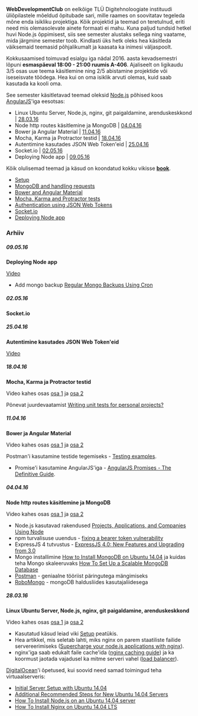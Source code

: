 **WebDevelopmentClub** on eelkõige TLÜ Digitehnoloogiate instituudi üliõpilastele mõeldud õpitubade sari, mille raames on soovitatav tegeleda mõne enda isikliku projektiga. Kõik projektid ja teemad on teretulnud, eriti need mis olemasolevate ainete formaati ei mahu. Kuna paljud tundsid hetkel huvi Node.js õppimisest, siis see semester alustaks sellega ning vaatame, mida järgmine semester toob. Kindlasti üks hetk oleks hea käsitleda väiksemaid teemasid põhjalikumalt ja kaasata ka inimesi väljaspoolt.

Kokkusaamised toimuvad esialgu iga nädal 2016. aasta kevadsemestri lõpuni **esmaspäeval 18:00 - 21:00 ruumis A-406**. Ajaliseelt on ligikaudu 3/5 osas uue teema käsitlemine ning 2/5 abistamine projektide või iseseisvate töödega. Hea kui on oma isiklik arvuti olemas, kuid saab kasutada ka kooli oma.

See semester käsitletavad teemad oleksid [Node.js](https://nodejs.org/en/) põhised koos [AngularJS](https://angularjs.org)'iga eesotsas:

- Linux Ubuntu Server, Node.js, nginx, git paigaldamine, arenduskeskkond | [28.03.16](#280316)
- Node http routes käsitlemine ja MongoDB | [04.04.16](#040416)
- Bower ja Angular Material | [11.04.16](#110416)
- Mocha, Karma ja Protractor testid | [18.04.16](#180416)
- Autentimine kasutades JSON Web Token'eid | [25.04.16](#250416)
- Socket.io | [02.05.16](#020516)
- Deploying Node app | [09.05.16](#090516)

Kõik olulisemad teemad ja käsud on koondatud kokku vikisse [**book**](https://github.com/WebDevelopmentClub/book/wiki).
- [Setup](https://github.com/WebDevelopmentClub/book/wiki/Setup)
- [MongoDB and handling requests](https://github.com/WebDevelopmentClub/book/wiki/MongoDB-and-handling-requests)
- [Bower and Angular Material](https://github.com/WebDevelopmentClub/book/wiki/Bower-and-Angular-Material)
- [Mocha, Karma and Protractor tests](https://github.com/WebDevelopmentClub/book/wiki/Mocha%2C-Karma-and-Protractor-tests)
- [Authentication using JSON Web Tokens](https://github.com/WebDevelopmentClub/book/wiki/Authentication-using-JSON-Web-Tokens)
- [Socket.io](https://github.com/WebDevelopmentClub/book/wiki/Socket.io)
- [Deploying Node app](https://github.com/WebDevelopmentClub/book/wiki/Deploying-Node-app)

### Arhiiv

##### 09.05.16
**Deploying Node app**

[Video](https://youtu.be/oHcauI_5iKk)

- Add mongo backup [Regular Mongo Backups Using Cron](https://sheharyar.me/blog/regular-mongo-backups-using-cron/)

##### 02.05.16
**Socket.io**

##### 25.04.16
**Autentimine kasutades JSON Web Token'eid**

[Video](https://youtu.be/SGnJ1ppjeTE)

##### 18.04.16
**Mocha, Karma ja Protractor testid**

Video kahes osas [osa 1](https://youtu.be/oaczigsgKrc) ja [osa 2](https://youtu.be/pPYmQ1U6nIU)

Põnevat juurdevaatamist [Writing unit tests for personal projects?](https://www.youtube.com/watch?v=ib2Pt9_zciA)

##### 11.04.16
**Bower ja Angular Material**

Video kahes osas [osa 1](https://youtu.be/LSwfmKv_8O0) ja [osa 2](https://youtu.be/dxeri5dvG-M)

Postman'i kasutamine testide tegemiseks - [Testing examples](https://www.getpostman.com/docs/testing_examples).
- Promise'i kasutamine AngularJS'iga - [AngularJS Promises - The Definitive Guide](http://www.dwmkerr.com/promises-in-angularjs-the-definitive-guide/).

##### 04.04.16
**Node http routes käsitlemine ja MongoDB**

Video kahes osas [osa 1](https://youtu.be/D919e85bXeY) ja [osa 2](https://youtu.be/TXiav-JjUWA)

- Node.js kasutavad rakendused [Projects, Applications, and Companies Using Node](https://github.com/nodejs/node-v0.x-archive/wiki/Projects,-Applications,-and-Companies-Using-Node/e3db15bfd6d74666fea86515dc0d20b6ba0c5ffb)
- npm turvalisuse uuendus - [fixing a bearer token vulnerability](http://blog.npmjs.org/post/142036323955/fixing-a-bearer-token-vulnerability)
 - ExpressJS 4 tutvustus - [ExpressJS 4.0: New Features and Upgrading from 3.0](https://scotch.io/bar-talk/expressjs-4-0-new-features-and-upgrading-from-3-0)
- Mongo installimine [How to Install MongoDB on Ubuntu 14.04](https://www.digitalocean.com/community/tutorials/how-to-install-mongodb-on-ubuntu-14-04) ja kuidas teha Mongo skaleeruvaks [How To Set Up a Scalable MongoDB Database](https://www.digitalocean.com/community/tutorials/how-to-set-up-a-scalable-mongodb-database)
- [Postman](http://www.getpostman.com/) - geniaalne tööriist päringutega mängimiseks
- [RoboMongo](https://robomongo.org/) - mongoDB haldusliides kasutajaliidesega

##### 28.03.16

**Linux Ubuntu Server, Node.js, nginx, git paigaldamine, arenduskeskkond**

Video kahes osas [osa 1](https://www.youtube.com/watch?v=iswJW2vgrgA) ja [osa 2](https://www.youtube.com/watch?v=Gwajafor5Ws)

- Kasutatud käsud leiad viki [Setup](https://github.com/WebDevelopmentClub/book/wiki/Setup) peatükis.
- Hea artikkel, mis seletab lahti, miks nginx on parem staatiliste failide servereerimiseks ([Supercharge your node.js applications with nginx](http://blog.modulus.io/supercharge-your-nodejs-applications-with-nginx)).
- nginx'iga saab edukalt faile cache'ida ([nginx caching guide](https://www.nginx.com/blog/nginx-caching-guide/)) ja ka koormust jaotada vajadusel ka mitme serveri vahel ([load balancer](https://www.nginx.com/resources/admin-guide/load-balancer/)).

[DigitalOcean](https://www.digitalocean.com)'i õpetused, kui soovid need samad toimingud teha virtuaalserveris:
- [Initial Server Setup with Ubuntu 14.04](https://www.digitalocean.com/community/tutorials/initial-server-setup-with-ubuntu-14-04)
- [Additional Recommended Steps for New Ubuntu 14.04 Servers](https://www.digitalocean.com/community/tutorials/additional-recommended-steps-for-new-ubuntu-14-04-servers)
- [How To Install Node.js on an Ubuntu 14.04 server](https://www.digitalocean.com/community/tutorials/how-to-install-node-js-on-an-ubuntu-14-04-server)
- [How To Install Nginx on Ubuntu 14.04 LTS](https://www.digitalocean.com/community/tutorials/how-to-install-nginx-on-ubuntu-14-04-lts)

